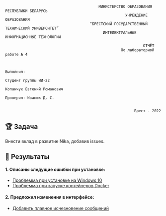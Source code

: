 ```                    
                                          МИНИСТЕРСТВО ОБРАЗОВАНИЯ РЕСПУБЛИКИ БЕЛАРУСЬ
                                                      УЧРЕЖДЕНИЕ ОБРАЗОВАНИЯ
                                      “БРЕСТСКИЙ ГОСУДАРСТВЕННЫЙ ТЕХНИЧЕСКИЙ УНИВЕРСИТЕТ”
                                            ИНТЕЛЕКТУАЛЬНЫЕ ИНФОРМАЦИОННЫЕ ТЕХНОЛОГИИ
                                            
                                                              ОТЧЁТ
                                                    По лабораторной работе № 4
                                                    
                                                    
                                                                          Выполнил:
                                                                          Студент группы ИИ-22
                                                                          Копанчук Евгений Романович 
                                                                          Проверил: Иванюк Д. С.
                                                                          
                                                                          
                                                          Брест - 2022
```

## :trophy: Задача 
Внести вклад в развитие Nika, добавив issues.

## :dart: Результаты 
#### 1. Описаны следущие ошибки при установке:
* [Проблемма при установке на Windows 10](https://github.com/ostis-apps/nika/issues/191)
* [Проблемма при запуске контейнеров Docker](https://github.com/ostis-apps/nika/issues/192)
#### 2. Предложил изменения в интерфейсе:
* [Добавить плавное исчезновение сообщений](https://github.com/ostis-apps/nika/issues/193)
